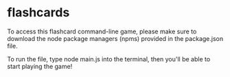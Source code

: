 # flashcards


To access this flashcard command-line game, please make sure to download the node package managers (npms) provided in the package.json file.

To run the file, type node main.js into the terminal, then you'll be able to start playing the game!
